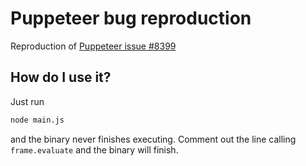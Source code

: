 # Puppeteer bug reproduction

Reproduction of [Puppeteer issue #8399](https://github.com/puppeteer/puppeteer/issues/8399)

## How do I use it?

Just run

```bash
node main.js
```

and the binary never finishes executing. Comment out the line calling `frame.evaluate` and the binary will finish.
